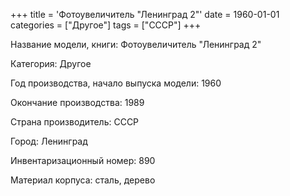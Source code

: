 +++
title = 'Фотоувеличитель "Ленинград 2"'
date = 1960-01-01
categories = ["Другое"]
tags = ["СССР"]
+++

Название модели, книги: Фотоувеличитель "Ленинград 2"

Категория: Другое

Год производства, начало выпуска модели: 1960

Окончание производства: 1989

Страна производитель: СССР

Город: Ленинград

Инвентаризационный номер: 890

Материал корпуса: сталь, дерево

